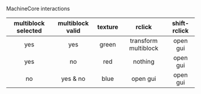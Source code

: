 
MachineCore interactions

| multiblock selected | multiblock valid | texture |        rclick        | shift-rclick |
|:-------------------:|:----------------:|:-------:|:--------------------:|:------------:|
|         yes         |       yes        |  green  | transform multiblock |   open gui   |
|         yes         |        no        |   red   |       nothing        |   open gui   |
|         no          |     yes & no     |  blue   |       open gui       |   open gui   |

